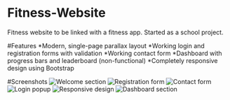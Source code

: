 # Fitness-Website
Fitness website to be linked with a fitness app. Started as a school project.

#Features
*Modern, single-page parallax layout
*Working login and registration forms with validation
*Working contact form
*Dashboard with progress bars and leaderboard (non-functional)
*Completely responsive design using Bootstrap

#Screenshots
![Welcome section](../../img/screenshots/screen1.jpg?raw=true)
![Registration form](../../img/screenshots/screen2.jpg?raw=true)
![Contact form](../../img/screenshots/screen3.jpg?raw=true)
![Login popup](../../img/screenshots/screen4.jpg?raw=true)
![Responsive design](../../img/screenshots/screen5.jpg?raw=true)
![Dashboard section](../../img/screenshots/screen6.jpg?raw=true)